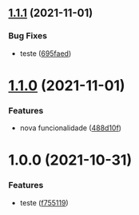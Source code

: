 ## [1.1.1](https://github.com/tiago-ilha/sample-semantic-release/compare/v1.1.0...v1.1.1) (2021-11-01)


### Bug Fixes

* teste ([695faed](https://github.com/tiago-ilha/sample-semantic-release/commit/695faed9b975130e337eb925824fa02d31d2a7bf))

# [1.1.0](https://github.com/tiago-ilha/sample-semantic-release/compare/v1.0.0...v1.1.0) (2021-11-01)


### Features

* nova funcionalidade ([488d10f](https://github.com/tiago-ilha/sample-semantic-release/commit/488d10f6529b09dac4f18391eef723b165cbd59a))

# 1.0.0 (2021-10-31)


### Features

* teste ([f755119](https://github.com/tiago-ilha/sample-semantic-release/commit/f755119094b473dafd86295de002dd1fb154b078))

